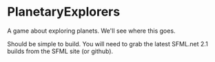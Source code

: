 PlanetaryExplorers
==================

A game about exploring planets. We'll see where this goes.

Should be simple to build. You will need to grab the latest SFML.net 2.1 builds from the SFML site (or github).
